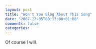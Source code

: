 ```yaml
---
layout: post
title: "Won't You Blog About This Song"
date: "2007-12-05T08:13:00+01:00"
comments: false
categories: 
---
```


<p>Of course I will.</p>

<p><object height="355" width="425"><param name="movie" value="http://www.youtube.com/v/fi4fzvQ6I-o&amp;rel=1&amp;border=0" /><param name="wmode" value="transparent" /><embed src="http://www.youtube.com/v/fi4fzvQ6I-o&amp;rel=1&amp;border=0" wmode="transparent" type="application/x-shockwave-flash" height="355" width="425"></embed></object></p>


